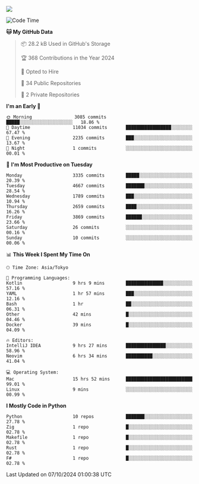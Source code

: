 ![](https://komarev.com/ghpvc/?username=kitagawa-hr)

<!--START_SECTION:waka-->
![Code Time](http://img.shields.io/badge/Code%20Time-1%2C099%20hrs%2019%20mins-blue)

**🐱 My GitHub Data** 

> 📦 28.2 kB Used in GitHub's Storage 
 > 
> 🏆 368 Contributions in the Year 2024
 > 
> 💼 Opted to Hire
 > 
> 📜 34 Public Repositories 
 > 
> 🔑 2 Private Repositories 
 > 
**I'm an Early 🐤** 

```text
🌞 Morning                3085 commits        █████░░░░░░░░░░░░░░░░░░░░   18.86 % 
🌆 Daytime                11034 commits       █████████████████░░░░░░░░   67.47 % 
🌃 Evening                2235 commits        ███░░░░░░░░░░░░░░░░░░░░░░   13.67 % 
🌙 Night                  1 commits           ░░░░░░░░░░░░░░░░░░░░░░░░░   00.01 % 
```
📅 **I'm Most Productive on Tuesday** 

```text
Monday                   3335 commits        █████░░░░░░░░░░░░░░░░░░░░   20.39 % 
Tuesday                  4667 commits        ███████░░░░░░░░░░░░░░░░░░   28.54 % 
Wednesday                1789 commits        ███░░░░░░░░░░░░░░░░░░░░░░   10.94 % 
Thursday                 2659 commits        ████░░░░░░░░░░░░░░░░░░░░░   16.26 % 
Friday                   3869 commits        ██████░░░░░░░░░░░░░░░░░░░   23.66 % 
Saturday                 26 commits          ░░░░░░░░░░░░░░░░░░░░░░░░░   00.16 % 
Sunday                   10 commits          ░░░░░░░░░░░░░░░░░░░░░░░░░   00.06 % 
```


📊 **This Week I Spent My Time On** 

```text
🕑︎ Time Zone: Asia/Tokyo

💬 Programming Languages: 
Kotlin                   9 hrs 9 mins        ██████████████░░░░░░░░░░░   57.16 % 
YAML                     1 hr 57 mins        ███░░░░░░░░░░░░░░░░░░░░░░   12.16 % 
Bash                     1 hr                ██░░░░░░░░░░░░░░░░░░░░░░░   06.31 % 
Other                    42 mins             █░░░░░░░░░░░░░░░░░░░░░░░░   04.46 % 
Docker                   39 mins             █░░░░░░░░░░░░░░░░░░░░░░░░   04.09 % 

🔥 Editors: 
IntelliJ IDEA            9 hrs 27 mins       ███████████████░░░░░░░░░░   58.96 % 
Neovim                   6 hrs 34 mins       ██████████░░░░░░░░░░░░░░░   41.04 % 

💻 Operating System: 
Mac                      15 hrs 52 mins      █████████████████████████   99.01 % 
Linux                    9 mins              ░░░░░░░░░░░░░░░░░░░░░░░░░   00.99 % 
```

**I Mostly Code in Python** 

```text
Python                   10 repos            ███████░░░░░░░░░░░░░░░░░░   27.78 % 
Zig                      1 repo              █░░░░░░░░░░░░░░░░░░░░░░░░   02.78 % 
Makefile                 1 repo              █░░░░░░░░░░░░░░░░░░░░░░░░   02.78 % 
Rust                     1 repo              █░░░░░░░░░░░░░░░░░░░░░░░░   02.78 % 
F#                       1 repo              █░░░░░░░░░░░░░░░░░░░░░░░░   02.78 % 
```




 Last Updated on 07/10/2024 01:00:38 UTC
<!--END_SECTION:waka-->
